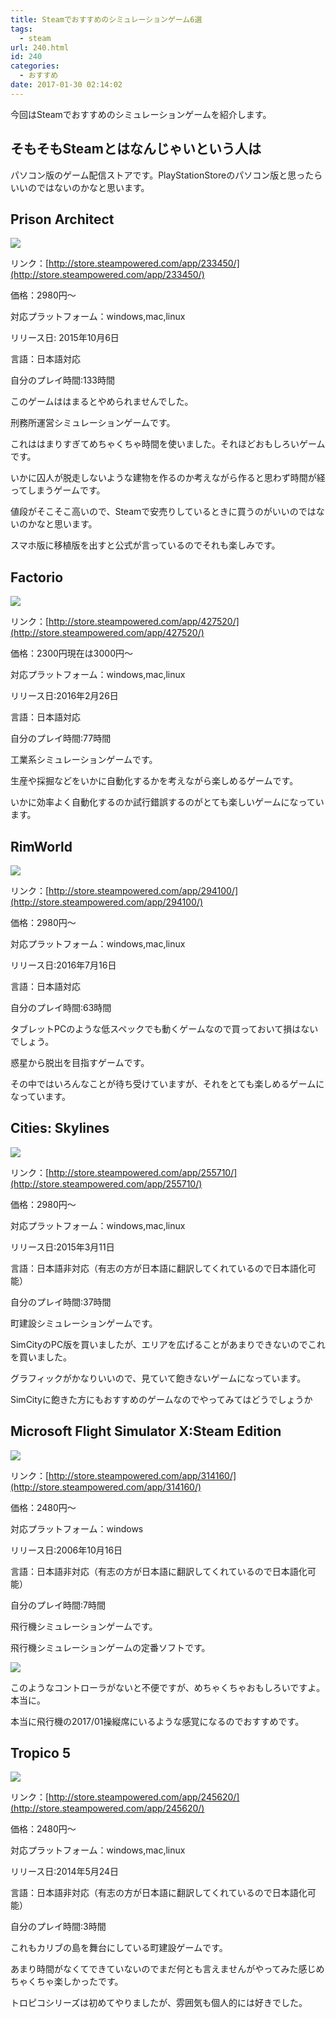 ```yaml
---
title: Steamでおすすめのシミュレーションゲーム6選
tags:
  - steam
url: 240.html
id: 240
categories:
  - おすすめ
date: 2017-01-30 02:14:02
---
```


今回はSteamでおすすめのシミュレーションゲームを紹介します。

そもそもSteamとはなんじゃいという人は
---------------------

パソコン版のゲーム配信ストアです。PlayStationStoreのパソコン版と思ったらいいのではないのかなと思います。

Prison Architect
----------------

![](images/game/soft/steam/prison-architect.png)

リンク：[http://store.steampowered.com/app/233450/](http://store.steampowered.com/app/233450/)

価格：2980円～

対応プラットフォーム：windows,mac,linux

リリース日: 2015年10月6日

言語：日本語対応

自分のプレイ時間:133時間

このゲームははまるとやめられませんでした。

刑務所運営シミュレーションゲームです。

これははまりすぎてめちゃくちゃ時間を使いました。それほどおもしろいゲームです。

いかに囚人が脱走しないような建物を作るのか考えながら作ると思わず時間が経ってしまうゲームです。

値段がそこそこ高いので、Steamで安売りしているときに買うのがいいのではないのかなと思います。

スマホ版に移植版を出すと公式が言っているのでそれも楽しみです。

Factorio
--------

![](images/game/soft/steam/factrio.png)

リンク：[http://store.steampowered.com/app/427520/](http://store.steampowered.com/app/427520/)

価格：2300円現在は3000円～

対応プラットフォーム：windows,mac,linux

リリース日:2016年2月26日

言語：日本語対応

自分のプレイ時間:77時間

工業系シミュレーションゲームです。

生産や採掘などをいかに自動化するかを考えながら楽しめるゲームです。

いかに効率よく自動化するのか試行錯誤するのがとても楽しいゲームになっています。

RimWorld
--------

![](images/game/soft/steam/rimworld.png)

リンク：[http://store.steampowered.com/app/294100/](http://store.steampowered.com/app/294100/)

価格：2980円～

対応プラットフォーム：windows,mac,linux

リリース日:2016年7月16日

言語：日本語対応

自分のプレイ時間:63時間

タブレットPCのような低スペックでも動くゲームなので買っておいて損はないでしょう。

惑星から脱出を目指すゲームです。

その中ではいろんなことが待ち受けていますが、それをとても楽しめるゲームになっています。

Cities: Skylines
----------------

![](images/game/soft/steam/cities-skyline.png)

リンク：[http://store.steampowered.com/app/255710/](http://store.steampowered.com/app/255710/)

価格：2980円～

対応プラットフォーム：windows,mac,linux

リリース日:2015年3月11日

言語：日本語非対応（有志の方が日本語に翻訳してくれているので日本語化可能）

自分のプレイ時間:37時間

町建設シミュレーションゲームです。

SimCityのPC版を買いましたが、エリアを広げることがあまりできないのでこれを買いました。

グラフィックがかなりいいので、見ていて飽きないゲームになっています。

SimCityに飽きた方にもおすすめのゲームなのでやってみてはどうでしょうか

Microsoft Flight Simulator X:Steam Edition
------------------------------------------

![](images/game/soft/steam/MSX.png)

リンク：[http://store.steampowered.com/app/314160/](http://store.steampowered.com/app/314160/)

価格：2480円～

対応プラットフォーム：windows

リリース日:2006年10月16日

言語：日本語非対応（有志の方が日本語に翻訳してくれているので日本語化可能）

自分のプレイ時間:7時間

飛行機シミュレーションゲームです。

飛行機シミュレーションゲームの定番ソフトです。

![](images/game/hard/sidewinder/sidewinder-precision-pro.jpg)

このようなコントローラがないと不便ですが、めちゃくちゃおもしろいですよ。本当に。

本当に飛行機の2017/01操縦席にいるような感覚になるのでおすすめです。

Tropico 5
---------

![](images/game/soft/steam/tropico5.png)

リンク：[http://store.steampowered.com/app/245620/](http://store.steampowered.com/app/245620/)

価格：2480円～

対応プラットフォーム：windows,mac,linux

リリース日:2014年5月24日

言語：日本語非対応（有志の方が日本語に翻訳してくれているので日本語化可能）

自分のプレイ時間:3時間

これもカリブの島を舞台にしている町建設ゲームです。

あまり時間がなくてできていないのでまだ何とも言えませんがやってみた感じめちゃくちゃ楽しかったです。

トロピコシリーズは初めてやりましたが、雰囲気も個人的には好きでした。

